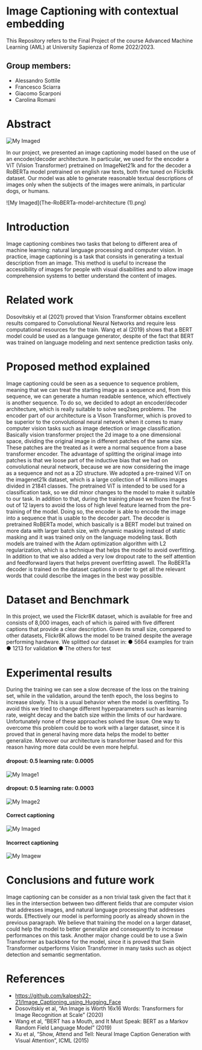 # Image Captioning with contextual embedding
This Repository refers to the Final Project of the course Advanced Machine Learning (AML) at University Sapienza of Rome 2022/2023.

## Group members:
* Alessandro Sottile
* Francesco Sciarra
* Giacomo Scarponi 
* Carolina Romani 

# Abstract
![My Imaged](vit.png)

In our project, we presented an image captioning model based on the use of an encoder/decoder architecture. In particular, we used for the encoder a ViT (Vision Transformer) pretrained on ImageNet21k and for the decoder a RoBERTa model pretrained on english raw texts, both fine tuned on Flickr8k dataset. Our model was able to generate reasonable textual descriptions of images only when the subjects of the images were animals, in particular dogs, or humans.

![My Imaged](The-RoBERTa-model-architecture (1).png)

# Introduction
Image captioning combines two tasks that belong to different area of machine learning: natural language processing and computer vision. In practice, image captioning is a task that consists in generating a textual description from an image. This method is useful to increase the accessibility of images for people with visual disabilities and to allow image comprehension systems to better understand the content of images.

# Related work
Dosovitskiy et al (2021) proved that Vision Transformer obtains excellent results compared to Convolutional Neural Networks and require less computational resources for the train. Wang et al (2019) shows that a BERT model could be used as a language generator, despite of the fact that BERT was trained on language modeling and next sentence prediction tasks only.

# Proposed method explained
Image captioning could be seen as a sequence to sequence problem, meaning that we can treat the starting image as a sequence and, from this sequence, we can generate a human readable sentence, which effectively is another sequence. To do so, we decided to adopt an encoder/decoder architecture, which is really suitable to solve seq2seq problems.
The encoder part of our architecture is a Vison Transformer, which is proved to be superior to the convolutional neural network when it comes to many computer vision tasks such as image detection or image classification. Basically vision transformer project the 2d image to a one dimensional space, dividing the original image in different patches of the same size. These patches are the treated as it were a normal sequence from a base transformer encoder. The advantage of splitting the original image into patches is that we loose part of the inductive bias that we had on convolutional neural network, because we are now considering the image as a sequence and not as a 2D structure. We adopted a pre-trained ViT on the imagenet21k dataset, which is a large collection of 14 millions images divided in 21841 classes. The pretrained ViT is intended to be used for a classification task, so we did minor changes to the model to make it suitable to our task. In addition to that, during the training phase we frozen the first 5 out of 12 layers to avoid the loss of high level feature learned from the pre-training of the model. Doing so, the encoder is able to encode the image into a sequence that is usable to the decoder part.
The decoder is pretrained RoBERTa model, which basically is a BERT model but trained on more data with larger batch size, with dynamic masking instead of static masking and it was trained only on the language modeling task.
Both models are trained with the Adam optimization algorithm with L2 regularization, which is a technique that helps the model to avoid overfitting. In addition to that we also added a very low dropout rate to the self attention and feedforward layers that helps prevent overfitting aswell.
The RoBERTa decoder is trained on the dataset captions in order to get all the relevant words that could describe the images in the best way possible.

# Dataset and Benchmark
In this project, we used the Flickr8K dataset, which is available for free and consists of 8,000 images, each of which is paired with five different captions that provide a clear description. Given its small size, compared to other datasets, Flickr8K allows the model to be trained despite the average performing hardware. We splitted our dataset in:
●	5664 examples for train
●	1213 for validation
●	The others for test

# Experimental results
During the training we can see a slow decrease of the loss on the training set, while in the validation, around the tenth epoch, the loss begins to increase slowly. This is a usual behavior when the model is overfitting. To avoid this we tried to change different hyperparameters such as learning rate, weight decay and the batch size within the limits of our hardware. Unfortunately none of these approaches solved the issue. One way to overcome this problem could be to work with a larger dataset, since it is proved that in general having more data helps the model to better generalize. Moreover our architecture is transformer based and for this reason having more data could be even more helpful.

#### dropout: 0.5  learning rate: 0.0005
![My Image1](Immagine1.png)

#### dropout: 0.5  learning rate: 0.0003
![My Image2](Immagine2.png)

#### Correct captioning
![My Imaged](dogs.png)

#### Incorrect captioning
![My Imagew](water.png)

# Conclusions and future work
Image captioning can be consider as a non trivial task given the fact that it lies in the intersection between two different fields that are computer vision that addresses images, and natural language processing that addresses words. Effectively our model is performing poorly as already shown in the previous paragraph. We believe that training the model on a larger dataset, could help the model to better generalize and consequently to increase performances on this task. Another major change could be to use a Swin Transformer as backbone for the model, since it is proved that Swin Transformer outperforms Vision Transformer in many tasks such as object detection and semantic segmentation.

# References
* https://github.com/kalpesh22-21/Image_Captioning_using_Hugging_Face
* Dosovitskiy et al, “An Image is Worth 16x16 Words: Transformers for Image Recognition at Scale” (2020)
* Wang et al, “BERT has a Mouth, and It Must Speak: BERT as a Markov Random Field Language Model” (2019)
* Xu et al, “Show, Attend and Tell: Neural Image Caption Generation with Visual Attention”, ICML (2015)




